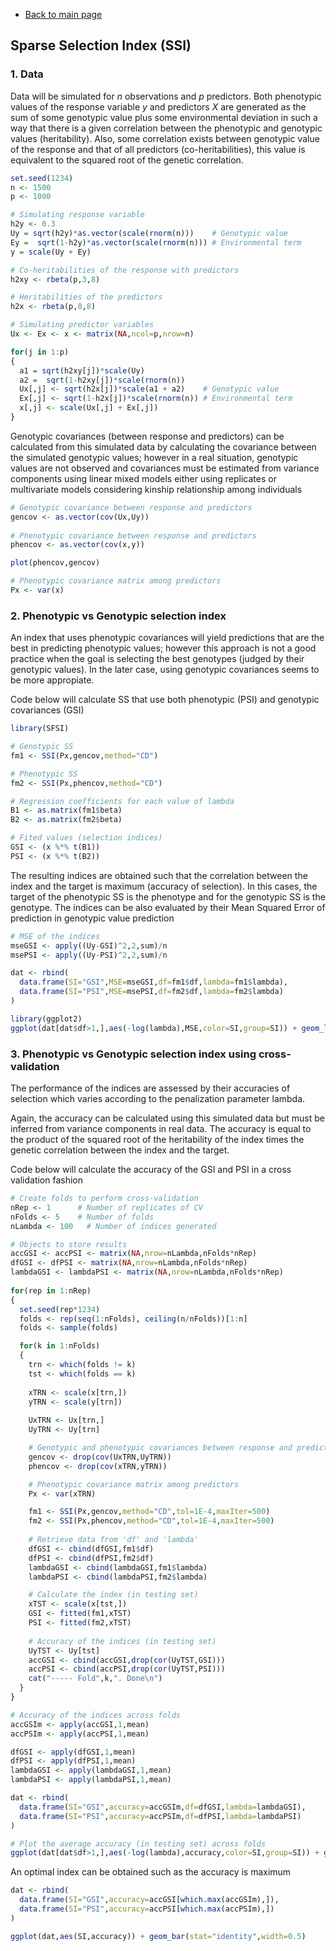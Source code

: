 * [Back to main page](https://github.com/MarcooLopez/SFSI/blob/master/README.md)

## Sparse Selection Index (SSI)

### 1. Data

Data will be simulated for *n* observations and *p* predictors. Both phenotypic values of the response variable *y* and predictors *X* are generated as the sum of some genotypic value plus some environmental deviation in such a way that there is a given correlation between the phenotypic and genotypic values (heritability). Also, some correlation exists between genotypic value of the response and that of all predictors (co-heritabilities), this value is equivalent to the squared root of the genetic correlation.

```r
set.seed(1234)
n <- 1500
p <- 1000

# Simulating response variable
h2y <- 0.3      
Uy = sqrt(h2y)*as.vector(scale(rnorm(n)))    # Genotypic value
Ey =  sqrt(1-h2y)*as.vector(scale(rnorm(n))) # Environmental term
y = scale(Uy + Ey)

# Co-heritabilities of the response with predictors
h2xy <- rbeta(p,3,8)

# Heritabilities of the predictors
h2x <- rbeta(p,8,8)

# Simulating predictor variables
Ux <- Ex <- x <- matrix(NA,ncol=p,nrow=n)

for(j in 1:p)
{
  a1 = sqrt(h2xy[j])*scale(Uy)
  a2 =  sqrt(1-h2xy[j])*scale(rnorm(n))
  Ux[,j] <- sqrt(h2x[j])*scale(a1 + a2)    # Genotypic value
  Ex[,j] <- sqrt(1-h2x[j])*scale(rnorm(n)) # Environmental term
  x[,j] <- scale(Ux[,j] + Ex[,j])
}
```

Genotypic covariances (between response and predictors) can be calculated from this simulated data by calculating the covariance between the simulated genotypic values; however in a real situation, genotypic values are not observed and covariances must be estimated from variance components using linear mixed models either using replicates or multivariate models considering kinship relationship among individuals
```r
# Genotypic covariance between response and predictors 
gencov <- as.vector(cov(Ux,Uy))
 
# Phenotypic covariance between response and predictors 
phencov <- as.vector(cov(x,y))

plot(phencov,gencov)

# Phenotypic covariance matrix among predictors
Px <- var(x)
```

### 2. Phenotypic vs Genotypic selection index

An index that uses phenotypic covariances will yield predictions that are the best in predicting phenotypic values; however this approach is not a good practice when the goal is selecting the best genotypes (judged by their genotypic values). In the later case, using genotypic covariances seems to be more appropiate.

Code below will calculate SS that use both phenotypic (PSI) and genotypic covariances (GSI) 
```r
library(SFSI)

# Genotypic SS
fm1 <- SSI(Px,gencov,method="CD")

# Phenotypic SS
fm2 <- SSI(Px,phencov,method="CD")

# Regression coefficients for each value of lambda
B1 <- as.matrix(fm1$beta)
B2 <- as.matrix(fm2$beta)

# Fited values (selection indices)
GSI <- (x %*% t(B1))
PSI <- (x %*% t(B2))
```

The resulting indices are obtained such that the correlation between the index and the target is maximum (accuracy of selection). In this cases, the target of the phenotypic SS is the phenotype and for the genotypic SS is the genotype.
The indices can be also evaluated by their Mean Squared Error of prediction in genotypic value prediction
```r
# MSE of the indices
mseGSI <- apply((Uy-GSI)^2,2,sum)/n
msePSI <- apply((Uy-PSI)^2,2,sum)/n

dat <- rbind(
  data.frame(SI="GSI",MSE=mseGSI,df=fm1$df,lambda=fm1$lambda),
  data.frame(SI="PSI",MSE=msePSI,df=fm2$df,lambda=fm2$lambda)
)

library(ggplot2)
ggplot(dat[dat$df>1,],aes(-log(lambda),MSE,color=SI,group=SI)) + geom_line(size=0.8)
```

### 3. Phenotypic vs Genotypic selection index using cross-validation

The performance of the indices are assessed by their accuracies of selection which varies according to the penalization parameter lambda.

Again, the accuracy can be calculated using this simulated data but must be inferred from variance components in real data. The accuracy is equal to the product of the squared root of the heritability of the index times the genetic correlation between the index and the target.

Code below will calculate the accuracy of the GSI and PSI in a cross validation fashion


```r
# Create folds to perform cross-validation
nRep <- 1      # Number of replicates of CV
nFolds <- 5    # Number of folds
nLambda <- 100   # Number of indices generated

# Objects to store results
accGSI <- accPSI <- matrix(NA,nrow=nLambda,nFolds*nRep)
dfGSI <- dfPSI <- matrix(NA,nrow=nLambda,nFolds*nRep)
lambdaGSI <- lambdaPSI <- matrix(NA,nrow=nLambda,nFolds*nRep)
  
for(rep in 1:nRep)
{
  set.seed(rep*1234)
  folds <- rep(seq(1:nFolds), ceiling(n/nFolds))[1:n]
  folds <- sample(folds)

  for(k in 1:nFolds)
  {
    trn <- which(folds != k)
    tst <- which(folds == k)
  
    xTRN <- scale(x[trn,])
    yTRN <- scale(y[trn])
  
    UxTRN <- Ux[trn,]
    UyTRN <- Uy[trn]

    # Genotypic and phenotypic covariances between response and predictors 
    gencov <- drop(cov(UxTRN,UyTRN))
    phencov <- drop(cov(xTRN,yTRN))

    # Phenotypic covariance matrix among predictors
    Px <- var(xTRN)

    fm1 <- SSI(Px,gencov,method="CD",tol=1E-4,maxIter=500)
    fm2 <- SSI(Px,phencov,method="CD",tol=1E-4,maxIter=500)
  
    # Retrieve data from 'df' and 'lambda'
    dfGSI <- cbind(dfGSI,fm1$df)
    dfPSI <- cbind(dfPSI,fm2$df)
    lambdaGSI <- cbind(lambdaGSI,fm1$lambda)
    lambdaPSI <- cbind(lambdaPSI,fm2$lambda)

    # Calculate the index (in testing set)
    xTST <- scale(x[tst,])
    GSI <- fitted(fm1,xTST)  
    PSI <- fitted(fm2,xTST)    
 
    # Accuracy of the indices (in testing set)
    UyTST <- Uy[tst]
    accGSI <- cbind(accGSI,drop(cor(UyTST,GSI)))
    accPSI <- cbind(accPSI,drop(cor(UyTST,PSI)))
    cat("----- Fold",k,". Done\n")
  }
}

# Accuracy of the indices across folds
accGSIm <- apply(accGSI,1,mean)
accPSIm <- apply(accPSI,1,mean)

dfGSI <- apply(dfGSI,1,mean)
dfPSI <- apply(dfPSI,1,mean)
lambdaGSI <- apply(lambdaGSI,1,mean)
lambdaPSI <- apply(lambdaPSI,1,mean)

dat <- rbind(
  data.frame(SI="GSI",accuracy=accGSIm,df=dfGSI,lambda=lambdaGSI),
  data.frame(SI="PSI",accuracy=accPSIm,df=dfPSI,lambda=lambdaPSI)
)

# Plot the average accuracy (in testing set) across folds
ggplot(dat[dat$df>1,],aes(-log(lambda),accuracy,color=SI,group=SI)) + geom_line(size=0.8)

```

An optimal index can be obtained such as the accuracy is maximum
```r
dat <- rbind(
  data.frame(SI="GSI",accuracy=accGSI[which.max(accGSIm),]),
  data.frame(SI="PSI",accuracy=accPSI[which.max(accPSIm),])
)

ggplot(dat,aes(SI,accuracy)) + geom_bar(stat="identity",width=0.5)
```
